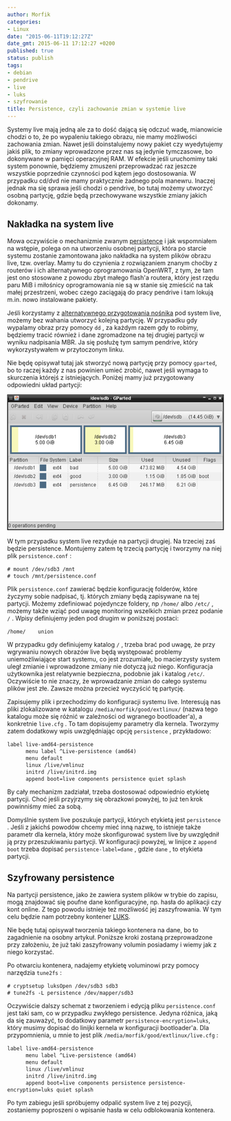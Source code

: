 ```yaml
---
author: Morfik
categories:
- Linux
date: "2015-06-11T19:12:27Z"
date_gmt: 2015-06-11 17:12:27 +0200
published: true
status: publish
tags:
- debian
- pendrive
- live
- luks
- szyfrowanie
title: Persistence, czyli zachowanie zmian w systemie live
---
```


Systemy live mają jedną ale za to dość dającą się odczuć wadę, mianowicie chodzi o to, że po
wypaleniu takiego obrazu, nie mamy możliwości zachowania zmian. Nawet jeśli doinstalujemy nowy
pakiet czy wyedytujemy jakiś plik, to zmiany wprowadzone przez nas są jedynie tymczasowe, bo
dokonywane w pamięci operacyjnej RAM. W efekcie jeśli uruchomimy taki system ponownie, będziemy
zmuszeni przeprowadzać raz jeszcze wszystkie poprzednie czynności pod kątem jego dostosowania. W
przypadku cd/dvd nie mamy praktycznie żadnego pola manewru. Inaczej jednak ma się sprawa jeśli
chodzi o pendrive, bo tutaj możemy utworzyć osobną partycję, gdzie będą przechowywane wszystkie
zmiany jakich dokonamy.

<!--more-->
## Nakładka na system live

Mowa oczywiście o mechanizmie zwanym [persistence][1] i jak wspomniałem na wstępie, polega on na
utworzeniu osobnej partycji, która po starcie systemu zostanie zamontowana jako nakładka na system
plików obrazu live, tzw. overlay. Mamy tu do czynienia z rozwiązaniem znanym choćby z routerów i
ich alternatywnego oprogramowania OpenWRT, z tym, że tam jest ono stosowane z powodu zbyt małego
flash'a routera, który jest rzędu paru MiB i miłośnicy oprogramowania nie są w stanie się zmieścić
na tak małej przestrzeni, wobec czego zaciągają do pracy pendrive i tam lokują m.in. nowo
instalowane pakiety.

Jeśli korzystamy z [alternatywnego przygotowania nośnika][2] pod system live, możemy bez wahania
utworzyć kolejną partycję. W przypadku gdy wypalamy obraz przy pomocy `dd` , za każdym razem gdy to
robimy, będziemy tracić również i dane zgromadzone na tej drugiej partycji w wyniku nadpisania MBR.
Ja się posłużę tym samym pendrive, który wykorzystywałem w przytoczonym linku.

Nie będę opisywał tutaj jak stworzyć nową partycję przy pomocy `gparted`, bo to raczej każdy z nas
powinien umieć zrobić, nawet jeśli wymaga to skurczenia którejś z istniejących. Poniżej mamy już
przygotowany odpowiedni układ partycji:

![](/img/2015/06/1.gparted-persistence-live.png#big)

W tym przypadku system live rezyduje na partycji drugiej. Na trzeciej zaś będzie persistence.
Montujemy zatem tę trzecią partycję i tworzymy na niej plik `persistence.conf` :

    # mount /dev/sdb3 /mnt
    # touch /mnt/persistence.conf

Plik `persistence.conf` zawierać będzie konfigurację folderów, które życzymy sobie nadpisać, tj.
których zmiany będą zapisywane na tej partycji. Możemy zdefiniować pojedyncze foldery, np `/home/`
albo `/etc/` , możemy także wziąć pod uwagę monitoring wszelkich zmian przez podanie `/` . Wpisy
definiujemy jeden pod drugim w poniższej postaci:

    /home/    union

W przypadku gdy definiujemy katalog `/` , trzeba brać pod uwagę, że przy wgrywaniu nowych obrazów
live będą występować problemy uniemożliwiające start systemu, co jest zrozumiałe, bo macierzysty
system uległ zmianie i wprowadzone zmiany nie dotyczą już niego. Konfiguracja użytkownika jest
relatywnie bezpieczna, podobnie jak i katalog `/etc/`. Oczywiście to nie znaczy, że wprowadzanie
zmian do całego systemu plików jest złe. Zawsze można przecież wyczyścić tę partycję.

Zapisujemy plik i przechodzimy do konfiguracji systemu live. Interesują nas pliki zlokalizowane w
katalogu `/media/morfik/good/extlinux/` (nazwa tego katalogu może się różnić w zależności od
wgranego bootloader'a), a konkretnie `live.cfg` . To tam dopisujemy parametry dla kernela. Tworzymy
zatem dodatkowy wpis uwzględniając opcję `persistence` , przykładowo:

    label live-amd64-persistence
          menu label ^Live-persistence (amd64)
          menu default
          linux /live/vmlinuz
          initrd /live/initrd.img
          append boot=live components persistence quiet splash

By cały mechanizm zadziałał, trzeba dostosować odpowiednio etykietę partycji. Choć jeśli przyjrzymy
się obrazkowi powyżej, to już ten krok powinniśmy mieć za sobą.

Domyślnie system live poszukuje partycji, których etykietą jest `persistence` . Jeśli z jakichś
powodów chcemy mieć inną nazwę, to istnieje także parametr dla kernela, który może skonfigurować
system live by uwzględnił ją przy przeszukiwaniu partycji. W konfiguracji powyżej, w linijce z
`append boot` trzeba dopisać `persistence-label=dane` , gdzie `dane` , to etykieta partycji.

## Szyfrowany persistence

Na partycji persistence, jako że zawiera system plików w trybie do zapisu, mogą znajdować się
poufne dane konfiguracyjne, np. hasła do aplikacji czy kont online. Z tego powodu istnieje też
możliwość jej zaszyfrowania. W tym celu będzie nam potrzebny kontener [LUKS][3].

Nie będę tutaj opisywał tworzenia takiego kontenera na dane, bo to zagadnienie na osobny artykuł.
Poniższe kroki zostaną przeprowadzone przy założeniu, że już taki zaszyfrowany volumin posiadamy i
wiemy jak z niego korzystać.

Po otwarciu kontenera, nadajemy etykietę voluminowi przy pomocy narzędzia `tune2fs` :

    # cryptsetup luksOpen /dev/sdb3 sdb3
    # tune2fs -L persistence /dev/mapper/sdb3

Oczywiście dalszy schemat z tworzeniem i edycją pliku `persistence.conf` jest taki sam, co w
przypadku zwykłego persistence. Jedyna różnica, jaką da się zauważyć, to dodatkowy parametr
`persistence-encryption=luks`, który musimy dopisać do linijki kernela w konfiguracji bootloader'a.
Dla przypomnienia, u mnie to jest plik `/media/morfik/good/extlinux/live.cfg` :

    label live-amd64-persistence
          menu label ^Live-persistence (amd64)
          menu default
          linux /live/vmlinuz
          initrd /live/initrd.img
          append boot=live components persistence persistence-encryption=luks quiet splash

Po tym zabiegu jeśli spróbujemy odpalić system live z tej pozycji, zostaniemy poproszeni o wpisanie
hasła w celu odblokowania kontenera.


[1]: https://live-team.pages.debian.net/live-manual/html/live-manual/customizing-run-time-behaviours.en.html#547
[2]: /post/jak-wgrac-system-live-na-uszkodzony-pendrive/
[3]: https://pl.wikipedia.org/wiki/Linux_Unified_Key_Setup
